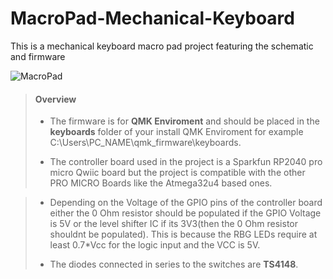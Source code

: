 # MacroPad-Mechanical-Keyboard
This is a mechanical keyboard macro pad project featuring the schematic and firmware


![MacroPad](https://github.com/ArmourGrade/MacroPad-Mechanical-Keyboard/blob/main/Images%20Keyboard/P1140373.JPG?raw=true)

>#### Overview
> - The firmware is for **QMK Enviroment** and should be placed in the **keyboards** folder of your install QMK Enviroment
>   for example C:\Users\PC_NAME\qmk_firmware\keyboards.
>
> - The controller board used in the project is a Sparkfun RP2040 pro micro Qwiic board
>   but the project is compatible with the other PRO MICRO Boards like the Atmega32u4 based ones.

> - Depending on the Voltage of the GPIO pins of the controller board either the 0 Ohm resistor should be populated if the GPIO Voltage is 5V
>   or the level shifter IC if its 3V3(then the 0 Ohm resistor shouldnt be populated).
>   This is because the RBG LEDs require at least 0.7*Vcc for the logic input and the VCC is 5V.
>
> - The diodes connected in series to the switches are **TS4148**.